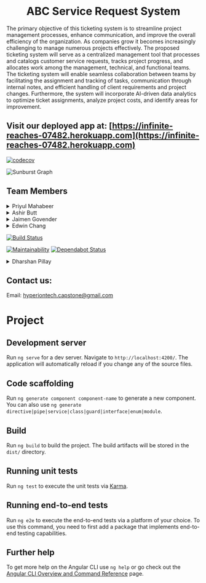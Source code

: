 <h1 align="center">ABC Service Request System</h1>

The primary objective of this ticketing system is to streamline project management processes, enhance communication, and improve the overall efficiency of the organization.
As companies grow it becomes increasingly challenging to manage numerous projects effectively. The proposed ticketing system will serve as a centralized management tool that processes and catalogs customer service requests, tracks project progress, and allocates work among the management, technical, and functional teams.
The ticketing system will enable seamless collaboration between teams by facilitating the assignment and tracking of tasks, communication through internal notes, and efficient handling of client requirements and project changes. Furthermore, the system will incorporate AI-driven data analytics to optimize ticket assignments, analyze project costs, and identify areas for improvement.

## Visit our deployed app at: [https://infinite-reaches-07482.herokuapp.com](https://infinite-reaches-07482.herokuapp.com)
[![codecov](https://codecov.io/gh/COS301-SE-2023/ABC-Service-Request-System/branch/develop/graph/badge.svg?token=8DEVQ31GUY)](https://codecov.io/gh/COS301-SE-2023/ABC-Service-Request-System)


![Sunburst Graph](https://codecov.io/gh/COS301-SE-2023/ABC-Service-Request-System/branch/develop/graphs/sunburst.svg?token=8DEVQ31GUY)

## Team Members
<details><summary>Priyul Mahabeer</summary><br>
<img align="right" src="https://avatars.githubusercontent.com/u/7061091?v=4" width=150>
<p>
Enter description
</p>
<a href="https://github.com/Priyul" target="_blank">
  <img src="https://img.shields.io/badge/github-%23121011.svg?style=for-the-badge&logo=github&logoColor=white"/>
</a> 
<a href="https://www.linkedin.com/in/priyul-mahabeer/" target="_blank">
  <img src="https://img.shields.io/badge/linkedin-%230077B5.svg?style=for-the-badge&logo=linkedin&logoColor=white"/>
</a>
<br><br><br><br><br><br>
</details>

<details><summary>Ashir Butt</summary><br>
<img align="right" src="https://avatars.githubusercontent.com/u/7061091?v=4" width=150>
<p>
Enter description
</p>
<a href="https://github.com/Priyul" target="_blank">
  <img src="https://img.shields.io/badge/github-%23121011.svg?style=for-the-badge&logo=github&logoColor=white"/>
</a> 
<a href="https://www.linkedin.com/in/priyul-mahabeer/" target="_blank">
  <img src="https://img.shields.io/badge/linkedin-%230077B5.svg?style=for-the-badge&logo=linkedin&logoColor=white"/>
</a>
<br><br><br><br><br><br>
</details>

<details><summary>Jaimen Govender</summary><br>
<img align="right" src="https://avatars.githubusercontent.com/u/7061091?v=4" width=150>
<p>
I, Jaimen Govender am currently in my final year doing BSC Computer Science. I have a passion for technology and the future, I find joy in learning about new concepts and technology. I have skills in coding in various languages such as c++, java and python and I have experience in working with Angular and Typescript. I have knowledge in SQL and currently learning MongoDB  for this Capstone Project. 
</p>
<a href="https://github.com/Jaimen789" target="_blank">
  <img src="https://img.shields.io/badge/github-%23121011.svg?style=for-the-badge&logo=github&logoColor=white"/>
</a> 
<a href="https://www.linkedin.com/in/jaimen-govender-684084246/" target="_blank">
  <img src="https://img.shields.io/badge/linkedin-%230077B5.svg?style=for-the-badge&logo=linkedin&logoColor=white"/>
</a>
<br><br><br><br><br><br>
</details>

<details><summary>Edwin Chang</summary><br>
<img align="right" src="https://github.com/COS301-SE-2023/ABC-Service-Request-System/blob/main/profilepictures/Edwin%20Pic.jpg" width=150>
<p>
Enter description
</p>
<a href="https://github.com/SilentNight000" target="_blank">
  <img src="https://img.shields.io/badge/github-%23121011.svg?style=for-the-badge&logo=github&logoColor=white"/>
</a> 
<a href="https://www.linkedin.com/in/edwin-chang-3b8378270/" target="_blank">
  <img src="https://img.shields.io/badge/linkedin-%230077B5.svg?style=for-the-badge&logo=linkedin&logoColor=white"/>
</a>
<br><br><br><br><br><br>
</details>

[![Build Status](https://travis-ci.com/username/repo.svg?branch=master)](https://travis-ci.com/username/repo)

[![Maintainability](https://api.codeclimate.com/v1/badges/a12345cdedfg56789/maintainability)](https://codeclimate.com/github/username/repo/maintainability)
[![Dependabot Status](https://api.dependabot.com/badges/status?host=github&repo=username/repo)](https://dependabot.com)


<details><summary>Dharshan Pillay</summary><br>
<img align="right" src="https://avatars.githubusercontent.com/u/7061091?v=4" width=150>
<p>
Enter description
</p>
<a href="https://github.com/Priyul" target="_blank">
  <img src="https://img.shields.io/badge/github-%23121011.svg?style=for-the-badge&logo=github&logoColor=white"/>
</a> 
<a href="https://www.linkedin.com/in/priyul-mahabeer/" target="_blank">
  <img src="https://img.shields.io/badge/linkedin-%230077B5.svg?style=for-the-badge&logo=linkedin&logoColor=white"/>
</a>
<br><br><br><br><br><br>
</details>

## Contact us:
Email: [hyperiontech.capstone@gmail.com](mailto:hyperiontech.capstone@gmail.com)

# Project

## Development server

Run `ng serve` for a dev server. Navigate to `http://localhost:4200/`. The application will automatically reload if you change any of the source files.

## Code scaffolding

Run `ng generate component component-name` to generate a new component. You can also use `ng generate directive|pipe|service|class|guard|interface|enum|module`.

## Build

Run `ng build` to build the project. The build artifacts will be stored in the `dist/` directory.

## Running unit tests

Run `ng test` to execute the unit tests via [Karma](https://karma-runner.github.io).

## Running end-to-end tests

Run `ng e2e` to execute the end-to-end tests via a platform of your choice. To use this command, you need to first add a package that implements end-to-end testing capabilities.

## Further help

To get more help on the Angular CLI use `ng help` or go check out the [Angular CLI Overview and Command Reference](https://angular.io/cli) page.

